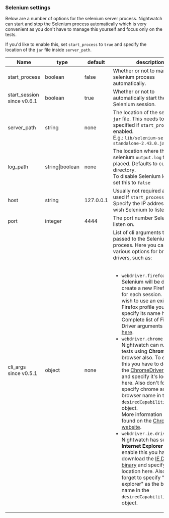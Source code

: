 ### Selenium settings

Below are a number of options for the selenium server process. Nightwatch can start and stop the Selenium process automatically which is very convenient as you don't have to manage this yourself and focus only on the tests.

If you'd like to enable this, set `start_process` to `true` and specify the location of the `jar` file inside `server_path`.

<table class="table table-bordered table-striped">
<thead>
 <tr>
   <th style="width: 100px;">Name</th>
   <th style="width: 100px;">type</th>
   <th style="width: 50px;">default</th>
   <th>description</th>
 </tr>
</thead>
<tbody>
 <tr>
   <td>start_process</td>
   <td>boolean</td>
   <td>false</td>
   <td>Whether or not to manage the selenium process automatically.</td>
 </tr>
 <tr>
  <td>start_session<br><span class="optional">since v0.6.1</span></td>
  <td>boolean</td>
  <td>true</td>
  <td>Whether or not to automatically start the Selenium session.</td>
 </tr>

 <tr>
   <td>server_path</td>
   <td>string</td>
   <td>none</td>
   <td>The location of the selenium <code>jar</code> file. This needs to be specified if <code>start_process</code> is enabled.<br>E.g.: <code>lib/selenium-server-standalone-2.43.0.jar</code></td>
 </tr>
 <tr>
   <td>log_path</td>
   <td>string|boolean</td>
   <td>none</td>
   <td>The location where the selenium <code>output.log</code> file will be placed. Defaults to current directory.<br>To disable Selenium logging, set this to <code>false</code></td>
 </tr>
 <tr>
   <td>host</td>
   <td>string</td>
   <td>127.0.0.1</td>
   <td>Usually not required and only used if <code>start_process</code> is <code>true</code>. Specify the IP address you wish Selenium to listen on.</td>
 </tr>
 <tr>
   <td>port</td>
   <td>integer</td>
   <td>4444</td>
   <td>The port number Selenium will listen on.</td>
 </tr>
 <tr>
   <td>cli_args<br><span class="optional">since v0.5.1</span></td>
   <td>object</td>
   <td>none</td>
   <td>List of cli arguments to be passed to the Selenium process. Here you can set various options for browser drivers, such as:<br><br>
     <ul>
       <li>
         <code>webdriver.firefox.profile</code>: Selenium will be default create a new Firefox profile for each session. If you wish to use an existing Firefox profile you can specify its name here.<br>
         Complete list of Firefox Driver arguments available <a href="https://github.com/SeleniumHQ/selenium/wiki/FirefoxDriver" target="_blank">here</a>.
       </li>
       <li>
         <code>webdriver.chrome.driver</code>: Nightwatch can run the tests using <strong>Chrome</strong> browser also. To enable this you have to download the <a href="http://chromedriver.storage.googleapis.com/index.html" target="_blank">ChromeDriver binary</a> and specify it's location here.
     Also don't forget to specify chrome as the browser name in the <code>desiredCapabilities</code> object.<br>
     More information can be found on the <a href="https://sites.google.com/a/chromium.org/chromedriver/" target="_blank">ChromeDriver website</a>.<br>
       </li>
       <li>
         <code>webdriver.ie.driver</code>:
         Nightwatch has support for <strong>Internet Explorer</strong> also. To enable this you have to download the <a href=
         "https://github.com/SeleniumHQ/selenium/wiki/InternetExplorerDriver" target="_blank">IE Driver binary</a> and specify it's location here.
     Also don't forget to specify "internet explorer" as the browser name in the <code>desiredCapabilities</code> object.
       </li>
     </ul>
   </td>
 </tr>
 </tbody>
</table>
